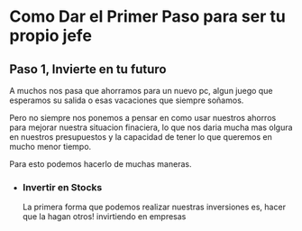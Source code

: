 # Como Dar el Primer Paso para ser tu propio jefe

## Paso 1, Invierte en tu futuro

A muchos nos pasa que ahorramos para un nuevo pc, algun juego que esperamos su salida
o esas vacaciones que siempre soñamos.

Pero no siempre nos ponemos a pensar en como usar nuestros ahorros para mejorar nuestra
situacion finaciera, lo que nos daria mucha mas olgura en nuestros presupuestos y
la capacidad de tener lo que queremos en mucho menor tiempo.

Para esto podemos hacerlo de muchas maneras.

- ### Invertir en Stocks
    La primera forma que podemos realizar nuestras inversiones es, hacer que la hagan otros!
    invirtiendo en empresas